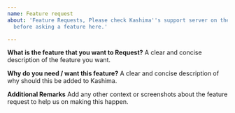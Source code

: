 ```yaml
---
name: Feature request
about: 'Feature Requests, Please check Kashima''s support server on the channel #bot-todo
  before asking a feature here.'

---
```


**What is the feature that you want to Request?**
A clear and concise description of the feature you want.

**Why do you need / want this feature?**
A clear and concise description of why should this be added to Kashima.

**Additional Remarks**
Add any other context or screenshots about the feature request to help us on making this happen.
